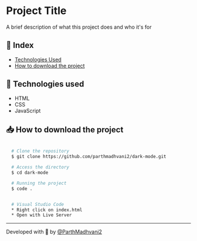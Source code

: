 # Project Title

A brief description of what this project does and who it's for

## 📕 Index

- [Technologies Used](#-technologies-used)
- [How to download the project](#-how-to-download-the-project)



## 🚀 Technologies used

- HTML
- CSS
- JavaScript

## 📥 How to download the project

```bash

  # Clone the repository
  $ git clone https://github.com/parthmadhvani2/dark-mode.git

  # Access the directory
  $ cd dark-mode

  # Running the project
  $ code .


  # Visual Studio Code
  * Right click on index.html
  * Open with Live Server
```

---
Developed with 💜 by [@ParthMadhvani2](https://github.com/ParthMadhvani2)
